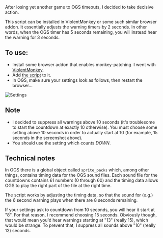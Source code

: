 After losing yet another game to OGS timeouts, I decided to take decisive action.

This script can be installed in ViolentMonkey or some such similar browser addon. It essentially adjusts the warning timers by 2 seconds. In other words, when the OGS timer has 5 seconds remaining, you will instead hear the warning for 3 seconds.

## To use:

* Install some browser addon that enables monkey-patching. I went with [ViolentMonkey](https://github.com/violentmonkey/violentmonkey).
* Add [the script](https://github.com/rooklift/ogs_timer_adjuster_monkey/blob/main/script.js) to it.
* In OGS, make sure your settings look as follows, then restart the browser...

![Settings](https://user-images.githubusercontent.com/16438795/185694344-e90a28e2-482c-42bb-94ff-92bb3a4f4507.png)

## Note

* I decided to suppress all warnings above 10 seconds (it's troublesome to start the countdown at exactly 10 otherwise). You must choose some setting above 10 seconds in order to actually start at 10 (for example, 15 seconds in the screenshot above).
* You should use the setting which counts *DOWN*.

## Technical notes

In OGS there is a global object called `sprite_packs` which, among other things, contains timing data for the OGS sound files. Each sound file for the countdowns contains 61 numbers (0 through 60) and the timing data allows OGS to play the right part of the file at the right time.

The script works by adjusting the timing data, so that the sound for (e.g.) the 6 second warning plays when there are 8 seconds remaining.

If your settings ask to countdown from 10 seconds, you will hear it start at "8". For that reason, I recommend choosing 15 seconds. Obviously though, that would mean you'd hear warnings starting at "13" (really 15), which would be strange. To prevent that, I suppress all sounds above "10" (really 12) seconds.
